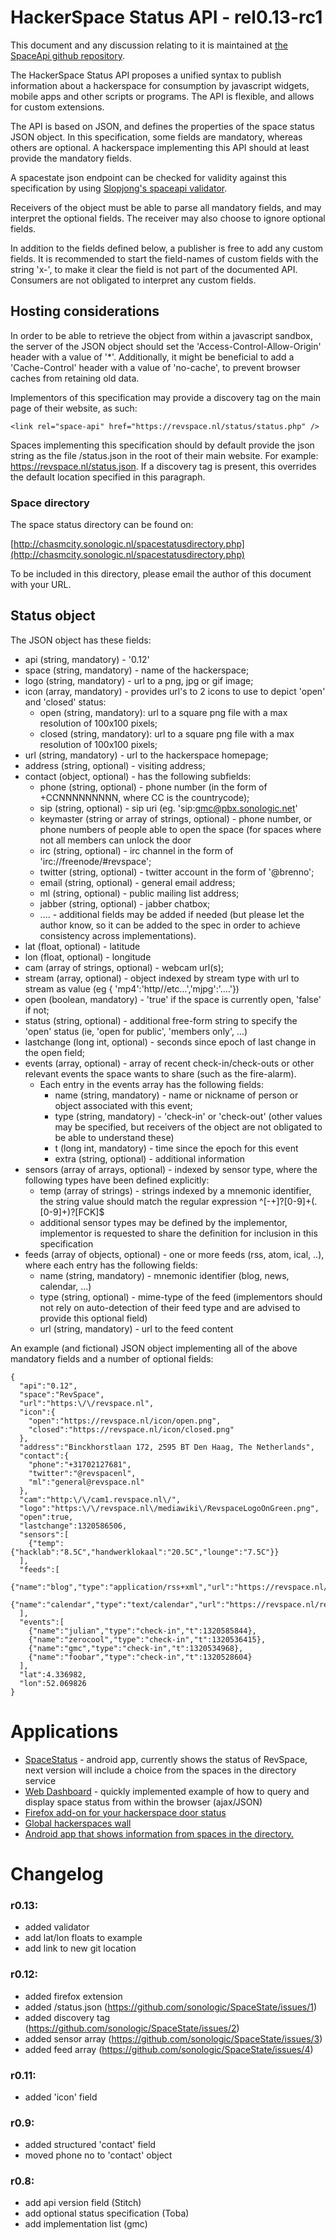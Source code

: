 HackerSpace Status API - rel0.13-rc1
====================================

This document and any discussion relating to it is maintained at [the SpaceApi
github repository](https://github.com/SpaceApi).

The HackerSpace Status API proposes a unified syntax to publish information
about a hackerspace for consumption by javascript widgets, mobile apps and
other scripts or programs. The API is flexible, and allows for custom
extensions.

The API is based on JSON, and defines the properties of the space status JSON
object. In this specification, some fields are mandatory, whereas others are
optional. A hackerspace implementing this API should at least provide the
mandatory fields.

A spacestate json endpoint can be checked for validity against this
specification by using [Slopjong's spaceapi
validator](http://openspace.slopjong.de/).

Receivers of the object must be able to parse all mandatory fields, and may
interpret the optional fields. The receiver may also choose to ignore optional
fields.

In addition to the fields defined below, a publisher is free to add any custom
fields. It is recommended to start the field-names of custom fields with the
string 'x-', to make it clear the field is not part of the documented API.
Consumers are not obligated to interpret any custom fields.

Hosting considerations
----------------------

In order to be able to retrieve the object from within a javascript sandbox,
the server of the JSON object should set the 'Access-Control-Allow-Origin'
header with a value of '\*'. Additionally, it might be beneficial to add a
'Cache-Control' header with a value of 'no-cache', to prevent browser caches
from retaining old data.

Implementors of this specification may provide a discovery tag on the main
page of their website, as such:

    <link rel="space-api" href="https://revspace.nl/status/status.php" />

Spaces implementing this specification should by default provide the json
string as the file /status.json in the root of their main website. For
example: https://revspace.nl/status.json. If a discovery tag is present, this
overrides the default location specified in this paragraph.

### Space directory #

The space status directory can be found on:

[http://chasmcity.sonologic.nl/spacestatusdirectory.php](http://chasmcity.sonologic.nl/spacestatusdirectory.php)

To be included in this directory, please email the author of this document
with your URL.

Status object
-------------

The JSON object has these fields:

* api (string, mandatory) - '0.12'
* space (string, mandatory) - name of the hackerspace;
* logo (string, mandatory) - url to a png, jpg or gif image;
* icon (array, mandatory) - provides url's to 2 icons to use to depict 'open' and 'closed' status:
  * open (string, mandatory): url to a square png file with a max resolution of 100x100 pixels;
  * closed (string, mandatory): url to a square png file with a max resolution of 100x100 pixels;
* url (string, mandatory) - url to the hackerspace homepage;
* address (string, optional) - visiting address;
* contact (object, optional) - has the following subfields:
  * phone (string, optional) - phone number (in the form of +CCNNNNNNNNN, where CC is the countrycode);
  * sip (string, optional) - sip uri (eg. 'sip:gmc@pbx.sonologic.net'
  * keymaster (string or array of strings, optional) - phone number, or phone numbers of people able to open the space (for spaces where not all members can unlock the door
  * irc (string, optional) - irc channel in the form of 'irc://freenode/#revspace';
  * twitter (string, optional) - twitter account in the form of '@brenno';
  * email (string, optional) - general email address;
  * ml (string, optional) - public mailing list address;
  * jabber (string, optional) - jabber chatbox;
  * .... - additional fields may be added if needed (but please let the author know, so it can be added to the spec in order to achieve consistency across implementations).
* lat (float, optional) - latitude
* lon (float, optional) - longitude
* cam (array of strings, optional) - webcam url(s);
* stream (array, optional) - object indexed by stream type with url to stream as value (eg { 'mp4':'http\/\/etc...','mjpg':'....'})
* open (boolean, mandatory) - 'true' if the space is currently open, 'false' if not;
* status (string, optional) - additional free-form string to specify the 'open' status (ie, 'open for public', 'members only', ...)
* lastchange (long int, optional) - seconds since epoch of last change in the open field;
* events (array, optional) - array of recent check-in/check-outs or other relevant events the space wants to share (such as the fire-alarm).
  * Each entry in the events array has the following fields:
    * name (string, mandatory) - name or nickname of person or object associated with this event;
    * type (string, mandatory) - 'check-in' or 'check-out' (other values may be specified, but receivers of the object are not obligated to be able to understand these)
    * t (long int, mandatory) - time since the epoch for this event
    * extra (string, optional) - additional information
* sensors (array of arrays, optional) - indexed by sensor type, where the following types have been defined explicitly:
  * temp (array of strings) - strings indexed by a mnemonic identifier, the string value should match the regular expression ^[-+]?[0-9]+(.[0-9]+)?[FCK]$
  * additional sensor types may be defined by the implementor, implementor is requested to share the definition for inclusion in this specification
* feeds (array of objects, optional) - one or more feeds (rss, atom, ical, ..), where each entry has the following fields:
  * name (string, mandatory) - mnemonic identifier (blog, news, calendar, ...)
  * type (string, optional) - mime-type of the feed (implementors should not rely on auto-detection of their feed type and are advised to provide this optional field)
  * url (string, mandatory) - url to the feed content

An example (and fictional) JSON object implementing all of the above mandatory fields and a number of optional fields:

    {
      "api":"0.12",
      "space":"RevSpace",
      "url":"https:\/\/revspace.nl",
      "icon":{
        "open":"https://revspace.nl/icon/open.png",
        "closed":"https://revspace.nl/icon/closed.png"
      },
      "address":"Binckhorstlaan 172, 2595 BT Den Haag, The Netherlands",
      "contact":{
        "phone":"+31702127681",
        "twitter":"@revspacenl",
        "ml":"general@revspace.nl"
      },
      "cam":"http:\/\/cam1.revspace.nl\/",
      "logo":"https:\/\/revspace.nl\/mediawiki\/RevspaceLogoOnGreen.png",
      "open":true,
      "lastchange":1320586506,
      "sensors":[
        {"temp":{"hacklab":"8.5C","handwerklokaal":"20.5C","lounge":"7.5C"}}
      ],
      "feeds":[
        {"name":"blog","type":"application/rss+xml","url":"https://revspace.nl/blog.rss"},
        {"name":"calendar","type":"text/calendar","url":"https://revspace.nl/revspace.ical"}
      ],
      "events":[
        {"name":"julian","type":"check-in","t":1320585844},
        {"name":"zerocool","type":"check-in","t":1320536415},
        {"name":"gmc","type":"check-in","t":1320534968},
        {"name":"foobar","type":"check-in","t":1320528604}
      ],
      "lat":4.336982,
      "lon":52.069826
    }

Applications
============

* [SpaceStatus](https://market.android.com/details?id=com.sonologic.spacestatus&amp;feature=search_result#?t=W251bGwsMSwxLDEsImNvbS5zb25vbG9naWMuc3BhY2VzdGF0dXMiXQ..) - android app, currently shows the status of RevSpace, next version will include a choice from the spaces in the directory service
* [Web Dashboard](http://wilco.baanhofman.nl/station/spaces.html) - quickly implemented example of how to query and display space status from within the browser (ajax/JSON)
* [Firefox add-on for your hackerspace door status](http://slopjong.de/2012/02/15/firefox-add-on-for-your-hackerspace-door-status/)
* [Global hackerspaces wall](http://hackerspaces.me/wall)
* [Android app that shows information from spaces in the directory.](https://play.google.com/store/apps/details?id=ws.narro.the.in.spacedirectory)

Changelog
=========

### r0.13: #
* added validator
* add lat/lon floats to example
* add link to new git location

### r0.12: #
* added firefox extension
* added /status.json (https://github.com/sonologic/SpaceState/issues/1)
* added discovery tag (https://github.com/sonologic/SpaceState/issues/2)
* added sensor array (https://github.com/sonologic/SpaceState/issues/3)
* added feed array (https://github.com/sonologic/SpaceState/issues/4)

### r0.11: #
* added 'icon' field

### r0.9: #
* added structured 'contact' field
* moved phone no to 'contact' object

### r0.8: #
* add api version field (Stitch)
* add optional status specification (Toba)
* add implementation list (gmc)

